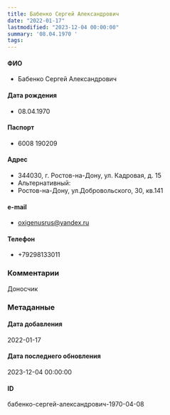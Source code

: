 ```yaml
---
title: Бабенко Сергей Александрович
date: "2022-01-17"
lastmodified: "2023-12-04 00:00:00"
summary: '08.04.1970 '
tags: 
---
```

<!--# pp1-->
<!--## Фигурант-->
<!--### Личные данные-->
#### ФИО
- Бабенко Сергей Александрович
#### Дата рождения
- 08.04.1970
#### Паспорт
- 6008 190209
#### Адрес
- 344030, г. Ростов-на-Дону, ул. Кадровая, д. 15
- Альтернативный:
- Ростов-на-Дону, ул.Добровольского, 30, кв.141
#### e-mail
- oxigenusrus@yandex.ru
#### Телефон
- +79298133011
### Комментарии
Доносчик
### Метаданные
#### Дата добавления
2022-01-17
#### Дата последнего обновления
2023-12-04 00:00:00
#### ID
бабенко-сергей-александрович-1970-04-08
<!--## END;-->
